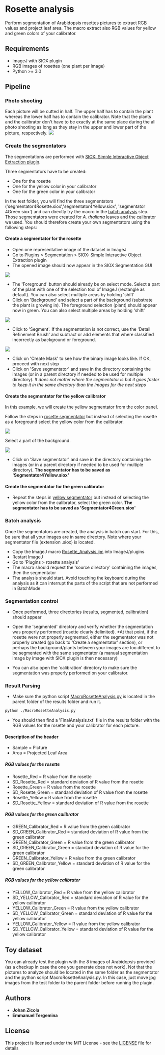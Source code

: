 
# Rosette analysis
Perform segmentation of Arabidopsis rosettes pictures to extract RGB values and project leaf area.
The macro extract also RGB values for yellow and green colors of your calibrator.

## Requirements

* ImageJ with SIOX plugin
* RGB images of rosettes (one plant per image)
* Python >= 3.0


## Pipeline

### Photo shooting
Each picture will be cutted in half. The upper half has to contain the plant whereas the lower half has to contain the calibrator. Note that the plants and the calibrator don't have to be exactly at the same place during the all photo shooting as long as they stay in the upper and lower part of the picture, respectively.
![](tuto/tuto0.png?raw=true)


### Create the segmentators
The segmentations are performed with [SIOX: Simple Interactive Object Extraction plugin](https://imagej.net/SIOX:_Simple_Interactive_Object_Extraction).

Three segmentators have to be created:

* One for the rosette
* One for the yellow color in your calibrator
* One for the green color in your calibrator

In the test folder, you will find the three segmentators ('segmentator4Rosette.siox','segmentator4Yellow.siox', 'segmentator 4Green.siox') and can directly try the macro in the [batch analysis](#batch-analysis) step. Those segmentators were created for *A. thaliana* leaves and the calibrator we used. You should therefore create your own segmentators using the following steps:

#### Create a segmentator for the rosette

* Open one representative image of the dataset in ImageJ
* Go to Plugins > Segmentation > SIOX: Simple Interactive Object Extraction plugin
* The opened image should now appear in the SIOX Segmentation GUI

![](tuto/tuto1.png?raw=true)

* The 'Foreground' button should already be on select mode. Select a part of the plant with one of the selection tool of ImageJ (rectangle as default). You can also select multiple areas by holding 'shift'
* Click on 'Background' and select a part of the background (substrate the plant is growing in). The foreground selection (plant) should appear now in green. You can also select multiple areas by holding 'shift'

![](tuto/tuto2.png?raw=true)

* Click to 'Segment'. If the segmentation is not correct, use the 'Detail Refinement Brush' and subtract or add elements that where classified incorrectly as background or foreground.

![](tuto/tuto3.png?raw=true)

* Click on 'Create Mask' to see how the binary image looks like. If OK, proceed with next step
* Click on 'Save segmentator' and save in the directory containing the images (or in a parent directory if needed to be used for multiple directory). *It does not matter where the segmentator is but it goes faster to keep it in the same directory than the images for the next steps*


#### Create the segmentator for the yellow calibrator

In this example, we will create the yellow segmentator from the color panel.

Follow the steps in [rosette segmentator](#create-a-segmentator-for-the-rosette) but instead of selecting the rosette as a foreground select the yellow color from the calibrator.


![](tuto/tuto4.png?raw=true)

Select a part of the background.

![](tuto/tuto5.png?raw=true)

* Click on 'Save segmentator' and save in the directory containing the images (or in a parent directory if needed to be used for multiple directory). **The segmentator has to be saved as 'Segmentator4Yellow.siox'**

#### Create the segmentator for the green calibrator

* Repeat the steps in [yellow segmentator](#create-the-segmentator-for-the-yellow-calibrator) but instead of selecting the yellow color from the calibrator, select the green color. **The segmentator has to be saved as 'Segmentator4Green.siox'**




### Batch analysis

Once the segmentators are created, the analysis in batch can start. For this, be sure that all your images are in same directory. Note where your segmentator file (extension .siox) is located.

* Copy the ImageJ macro [Rosette_Analysis.ijm](Rosette_Analysis.ijm) into ImageJ/plugins
* Restart ImageJ
* Go to 'Plugins > rosette analysis'
* The macro should request the 'source directory' containing the images, then the segmentator
* The analysis should start. Avoid touching the keyboard during the analysis as it can interrupt the parts of the script that are not performed in BatchMode

### Segmentation control
* Once performed, three directories (results, segmented, calibration) should appear

* Open the 'segmented' directory and verify whether the segmentation was properly performed (rosette clearly delimited). *At that point, if the rosette were not properly segmented, either the segmentator was not properly created (go back to 'Create a segmentator' section), or perhaps the background/plants between your images are too different to be segmented with the same segmentator (a manual segmentation image by image with SIOX plugin is then necessary)

* You can also open the 'calibration' directory to make sure the segmentation was properly performed on your calibrator.

### Result Parsing

* Make sure the python script [MacroRosetteAnalysis.py]([MacroRosetteAnalysis.py]) is located in the parent folder of the results folder and run it.
```sh
python ./MacroRosetteAnalysis.py
```

* You should then find a 'FinalAnalysis.txt' file in the results folder with the RGB values for the rosette and your calibrator for each picture.

#### Description of the header

* Sample = Picture
* Area = Projected Leaf Area

##### RGB values for the rosette
* Rosette_Red = R value from the rosette
* SD_Rosette_Red = standard deviation of R value from the rosette
* Rosette_Green = R value from the rosette
* SD_Rosette_Green = standard deviation of R value from the rosette
* Rosette_Yellow = R value from the rosette
* SD_Rosette_Yellow = standard deviation of R value from the rosette

##### RGB values for the green calibrator
* GREEN_Calibrator_Red = R value from the green calibrator
* SD_GREEN_Calibrator_Red = standard deviation of R value from the green calibrator
* GREEN_Calibrator_Green = R value from the green calibrator
* SD_GREEN_Calibrator_Green = standard deviation of R value for the green calibrator
* GREEN_Calibrator_Yellow = R value from the green calibrator
* SD_GREEN_Calibrator_Yellow = standard deviation of R value for the green calibrator

##### RGB values for the yellow calibrator
* YELLOW_Calibrator_Red = R value from the yellow calibrator
* SD_YELLOW_Calibrator_Red = standard deviation of R value for the yellow calibrator
* YELLOW_Calibrator_Green = R value from the yellow calibrator
* SD_YELLOW_Calibrator_Green = standard deviation of R value for the yellow calibrator
* YELLOW_Calibrator_Yellow = R value from the yellow calibrator
* SD_YELLOW_Calibrator_Yellow = standard deviation of R value for the yellow calibrator

## Toy dataset
You can already test the plugin with the 8 images of Arabidopsis provided (as a checkup in case the one you generate does not work). Not that the pictures to analyze should be located in the same folder as the segmentator and the python script MacroRosetteAnalysis.py. In this case, just move jpg images from the test folder to the parent folder before running the plugin.



## Authors

* **Johan Zicola**
* **Emmanuel Tergemina**

## License

This project is licensed under the MIT License - see the [LICENSE](LICENSE) file for details
